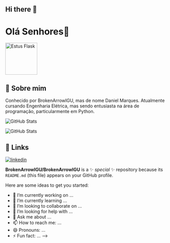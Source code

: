 ## Hi there 👋

# Olá Senhores👋
<img src="https://media1.tenor.com/m/Tsob5aHiS3UAAAAC/hello-there.gif" min-width="100px" max-width="100px" width="100px" align="center" alt="Estus Flask" >

## 🚀 Sobre mim
Conhecido por BrokenArrowIGU, mas de nome Daniel Marques. Atualmente cursando Engenharia Elétrica, mas sendo entusiasta na área de programação, particularmente em Python.

![GitHub Stats](https://github-readme-stats.vercel.app/api?username=BrokenArrowIGU&theme=tokyonight&show_icons=true&hide_border=true&count_private=true)

![GitHub Stats](https://github-readme-stats.vercel.app/api/top-langs/?username=BrokenArrowIGU&theme=tokyonight&show_icons=true&hide_border=true&layout=compact)


## 🔗 Links

[![linkedin](https://img.shields.io/badge/linkedin-0A66C2?style=for-the-badge&logo=linkedin&logoColor=white)](https://www.linkedin.com/)

**BrokenArrowIGU/BrokenArrowIGU** is a ✨ _special_ ✨ repository because its `README.md` (this file) appears on your GitHub profile.

Here are some ideas to get you started:

- 🔭 I’m currently working on ...
- 🌱 I’m currently learning ...
- 👯 I’m looking to collaborate on ...
- 🤔 I’m looking for help with ...
- 💬 Ask me about ...
- 📫 How to reach me: ...
- 😄 Pronouns: ...
- ⚡ Fun fact: ...
-->
